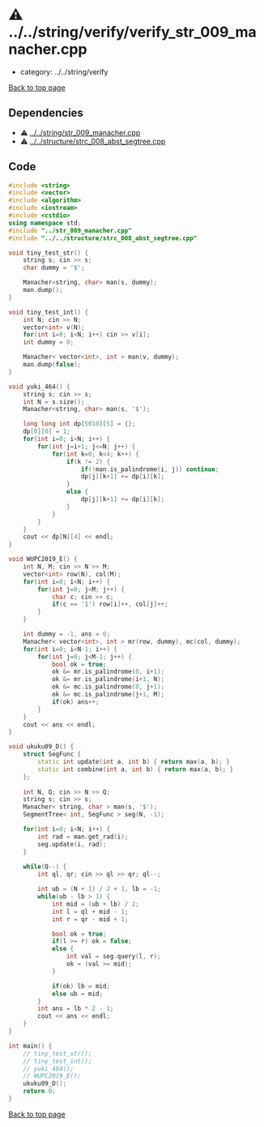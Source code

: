 <!-- mathjax config similar to math.stackexchange -->
<script type="text/javascript" async
  src="https://cdnjs.cloudflare.com/ajax/libs/mathjax/2.7.5/MathJax.js?config=TeX-MML-AM_CHTML">
</script>
<script type="text/x-mathjax-config">
  MathJax.Hub.Config({
    TeX: { equationNumbers: { autoNumber: "AMS" }},
    tex2jax: {
      inlineMath: [ ['$','$'] ],
      processEscapes: true
    },
    "HTML-CSS": { matchFontHeight: false },
    displayAlign: "left",
    displayIndent: "2em"
  });
</script>

<script type="text/javascript" src="https://cdnjs.cloudflare.com/ajax/libs/jquery/3.4.1/jquery.min.js"></script>
<script type="text/javascript" src="../../../assets/js/balloons.js"></script>
<script type="text/javascript" src="../../../assets/js/copy-button.js"></script>
<link rel="stylesheet" href="../../../assets/css/copy-button.css" />


# :warning: ../../string/verify/verify_str_009_manacher.cpp
* category: ../../string/verify


[Back to top page](../../../index.html)



## Dependencies
* :warning: [../../string/str_009_manacher.cpp](../str_009_manacher.cpp.html)
* :warning: [../../structure/strc_008_abst_segtree.cpp](../../structure/strc_008_abst_segtree.cpp.html)


## Code
```cpp
#include <string>
#include <vector>
#include <algorithm>
#include <iostream>
#include <cstdio>
using namespace std;
#include "../str_009_manacher.cpp"
#include "../../structure/strc_008_abst_segtree.cpp"

void tiny_test_str() {
    string s; cin >> s;
    char dummy = '$';

    Manacher<string, char> man(s, dummy);
    man.dump();
}

void tiny_test_int() {
    int N; cin >> N;
    vector<int> v(N);
    for(int i=0; i<N; i++) cin >> v[i];
    int dummy = 0;

    Manacher< vector<int>, int > man(v, dummy);
    man.dump(false);
}

void yuki_464() {
    string s; cin >> s;
    int N = s.size();
    Manacher<string, char> man(s, '$');

    long long int dp[5010][5] = {};
    dp[0][0] = 1;
    for(int i=0; i<N; i++) {
        for(int j=i+1; j<=N; j++) {
            for(int k=0; k<4; k++) {
                if(k != 2) {
                    if(!man.is_palindrome(i, j)) continue;
                    dp[j][k+1] += dp[i][k];
                }
                else {
                    dp[j][k+1] += dp[i][k];
                }
            }
        }
    }
    cout << dp[N][4] << endl;
}

void WUPC2019_E() {
    int N, M; cin >> N >> M;
    vector<int> row(N), col(M);
    for(int i=0; i<N; i++) {
        for(int j=0; j<M; j++) {
            char c; cin >> c;
            if(c == '1') row[i]++, col[j]++;
        }
    }

    int dummy = -1, ans = 0;
    Manacher< vector<int>, int > mr(row, dummy), mc(col, dummy);
    for(int i=0; i<N-1; i++) {
        for(int j=0; j<M-1; j++) {
            bool ok = true;
            ok &= mr.is_palindrome(0, i+1);
            ok &= mr.is_palindrome(i+1, N);
            ok &= mc.is_palindrome(0, j+1);
            ok &= mc.is_palindrome(j+1, M);
            if(ok) ans++;
        }
    }
    cout << ans << endl;
}

void ukuku09_D() {
    struct SegFunc {
        static int update(int a, int b) { return max(a, b); }
        static int combine(int a, int b) { return max(a, b); }
    };
    
    int N, Q; cin >> N >> Q;
    string s; cin >> s;
    Manacher< string, char > man(s, '$');
    SegmentTree< int, SegFunc > seg(N, -1);

    for(int i=0; i<N; i++) {
        int rad = man.get_rad(i);
        seg.update(i, rad);
    }
    
    while(Q--) {
        int ql, qr; cin >> ql >> qr; ql--;

        int ub = (N + 1) / 2 + 1, lb = -1;
        while(ub - lb > 1) {
            int mid = (ub + lb) / 2;
            int l = ql + mid - 1;
            int r = qr - mid + 1;

            bool ok = true;
            if(l >= r) ok = false;
            else {
                int val = seg.query(l, r);
                ok = (val >= mid);
            }

            if(ok) lb = mid;
            else ub = mid;
        }
        int ans = lb * 2 - 1;
        cout << ans << endl;
    }
}

int main() {
    // tiny_test_str();
    // tiny_test_int();
    // yuki_464();
    // WUPC2019_E();
    ukuku09_D();
    return 0;
}

```

[Back to top page](../../../index.html)

